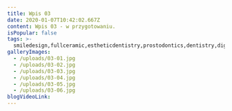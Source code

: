 ```yaml
---
title: Wpis 03
date: 2020-01-07T10:42:02.667Z
content: Wpis 03 - w przygotowaniu.
isPopular: false
tags: >-
  smiledesign,fullceramic,estheticdentistry,prostodontics,dentistry,digitalsmile,naturalteeth,dentist,cosmeticdentistry,dentistry,implants,dentalcrowns,dentalphotography,veneers,implantdentistry,hollywoodsmile,fullceramiccrowns,newsmile
galleryImages:
  - /uploads/03-01.jpg
  - /uploads/03-02.jpg
  - /uploads/03-03.jpg
  - /uploads/03-04.jpg
  - /uploads/03-05.jpg
  - /uploads/03-06.jpg
blogVideoLink:
---
```


